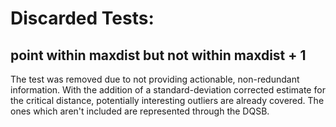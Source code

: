 # Discarded Tests:

## point within maxdist but not within maxdist + 1
The test was removed due to not providing actionable, non-redundant
information. With the addition of a standard-deviation corrected
estimate for the critical distance, potentially interesting outliers
are already covered. The ones which aren't included are represented
through the DQSB.